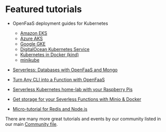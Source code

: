 # Featured tutorials

* OpenFaaS deployment guides for Kubernetes
  - [Amazon EKS](https://www.weave.works/blog/getting-started-with-openfaas-kubernetes-operator-on-eks)
  - [Azure AKS](https://medium.com/@ericstoekl/deploying-openfaas-on-kubernetes-azure-aks-4eea99d0743f)
  - [Google GKE](https://www.openfaas.com/blog/gke-multi-stage/)
  - [DigitalOcean Kubernetes Service](https://blog.alexellis.io/digitalocean-kubernetes-engine/)
  - [Kubernetes in Docker (kind)](https://blog.alexellis.io/be-kind-to-yourself/)
  - [minikube](https://medium.com/devopslinks/getting-started-with-openfaas-on-minikube-634502c7acdf)

* [Serverless: Databases with OpenFaaS and Mongo](https://blog.alexellis.io/serverless-databases-with-openfaas-and-mongo/)

* [Turn Any CLI into a Function with OpenFaaS](https://blog.alexellis.io/cli-functions-with-openfaas/)

* [Serverless Kubernetes home-lab with your Raspberry Pis](https://blog.alexellis.io/serverless-kubernetes-on-raspberry-pi/)

* [Get storage for your Severless Functions with Minio & Docker](https://blog.alexellis.io/openfaas-storage-for-your-functions/)

* [Micro-tutorial for Redis and Node.js](https://gist.github.com/alexellis/e05a7b573ae22b209f0214d5766ff07e)

There are many more great tutorials and events by our community listed in our main [Community file](https://github.com/openfaas/faas/blob/master/community.md).

